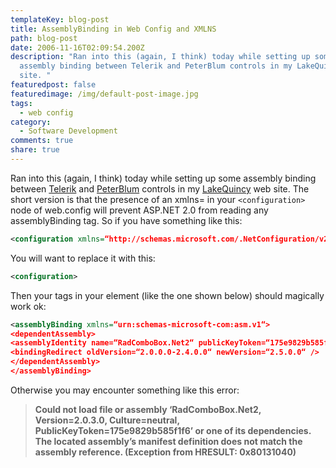 ```yaml
---
templateKey: blog-post
title: AssemblyBinding in Web Config and XMLNS
path: blog-post
date: 2006-11-16T02:09:54.200Z
description: "Ran into this (again, I think) today while setting up some
  assembly binding between Telerik and PeterBlum controls in my LakeQuincy web
  site. "
featuredpost: false
featuredimage: /img/default-post-image.jpg
tags:
  - web config
category:
  - Software Development
comments: true
share: true
---
```


Ran into this (again, I think) today while setting up some assembly binding between [Telerik](http://telerik.com/) and [PeterBlum](http://peterblum.com/) controls in my [LakeQuincy](http://lakequincy.com/) web site. The short version is that the presence of an xmlns= in your `<configuration>` node of web.config will prevent ASP.NET 2.0 from reading any assemblyBinding tag. So if you have something like this:

```xml
<configuration xmlns=“http://schemas.microsoft.com/.NetConfiguration/v2.0“>
```

You will want to replace it with this:

```xml
<configuration>

```

Then your <assemblyBinding> tags in your <runtime> element (like the one shown below) should magically work ok:

```xml
<assemblyBinding xmlns=“urn:schemas-microsoft-com:asm.v1“>
<dependentAssembly>
<assemblyIdentity name=“RadComboBox.Net2“ publicKeyToken=“175e9829b585f1f6“ culture=“neutral“ />
<bindingRedirect oldVersion=“2.0.0.0-2.4.0.0“ newVersion=“2.5.0.0“ />
</dependentAssembly>
</assemblyBinding>
```

Otherwise you may encounter something like this error:

> **Could not load file or assembly ‘RadComboBox.Net2, Version=2.0.3.0, Culture=neutral, PublicKeyToken=175e9829b585f1f6’ or one of its dependencies. The located assembly’s manifest definition does not match the assembly reference. (Exception from HRESULT: 0x80131040)**
